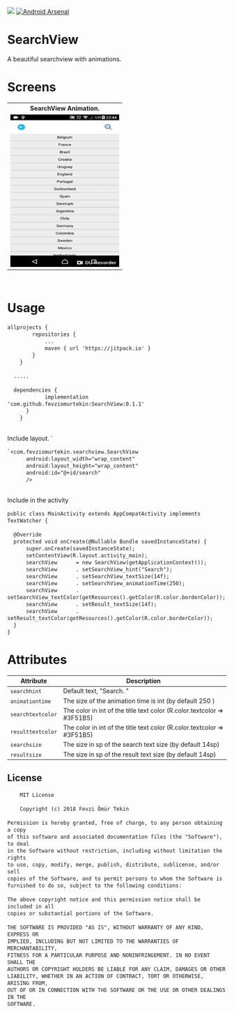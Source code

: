 [![](https://jitpack.io/v/fevziomurtekin/SearchView.svg)](https://jitpack.io/#fevziomurtekin/SearchView)
 [![Android Arsenal]( https://img.shields.io/badge/Android%20Arsenal-SearchView-green.svg?style=flat )]( https://android-arsenal.com/details/1/7189 )

# SearchView
A beautiful searchview with animations.

# Screens
<center>
<table>
  <tr>
    <th>SearchView Animation.</th>
  </tr>
 <tr>
    <td>
      <img src="/screen/search.gif" width="250" height="350" /
   </td>
 <tr>
</table>
	</center>	
</br>

# Usage

```Gradle
allprojects {
		repositories {
			...
			maven { url 'https://jitpack.io' }
		}
	}
  
  .....

  dependencies {
	        implementation 'com.github.fevziomurtekin:SearchView:0.1.1'
	  }
	}
```
  </br> Include layout.
  `
  ```Gradle
  `<com.fevziomurtekin.searchview.SearchView
        android:layout_width="wrap_content"
        android:layout_height="wrap_content"
        android:id="@+id/search"
        />
``` 
        
  </br> Include in the activity 
  ```Gradle 
public class MainActivity extends AppCompatActivity implements TextWatcher {

    @Override
    protected void onCreate(@Nullable Bundle savedInstanceState) {
        super.onCreate(savedInstanceState);
        setContentView(R.layout.activity_main);
        searchView      = new SearchView(getApplicationContext());
        searchView      . setSearchView_hint("Search");
        searchView      . setSearchView_textSize(14f);
        searchView      . setSearchView_animationTime(250);
        searchView      . setSearchView_textColor(getResources().getColor(R.color.borderColor));
        searchView      . setResult_textSize(14f);
        searchView      . setResult_textColor(getResources().getColor(R.color.borderColor));
    }
}
  ```
  
  # Attributes

  | Attribute | Description |
| --- | --- |
| `searchhint` | Default text, "Search. " |
| `animationtime` |The size of the animation time is int (by default 250 ) |
| `searchtextcolor` | The color in int of the title text color (R.color.textcolor => #3F51B5) |
| `resulttextcolor` | The color in int of the title text color (R.color.textcolor => #3F51B5) |
| `searchsize` |The size in sp of the search text size (by default 14sp) |
| `resultsize`|The size in sp of the result text size (by default 14sp) |


## License

    	MIT License

    	Copyright (c) 2018 Fevzi Ömür Tekin

	Permission is hereby granted, free of charge, to any person obtaining a copy
	of this software and associated documentation files (the "Software"), to deal
	in the Software without restriction, including without limitation the rights
	to use, copy, modify, merge, publish, distribute, sublicense, and/or sell
	copies of the Software, and to permit persons to whom the Software is
	furnished to do so, subject to the following conditions:

	The above copyright notice and this permission notice shall be included in all
	copies or substantial portions of the Software.

	THE SOFTWARE IS PROVIDED "AS IS", WITHOUT WARRANTY OF ANY KIND, EXPRESS OR
	IMPLIED, INCLUDING BUT NOT LIMITED TO THE WARRANTIES OF MERCHANTABILITY,
	FITNESS FOR A PARTICULAR PURPOSE AND NONINFRINGEMENT. IN NO EVENT SHALL THE
	AUTHORS OR COPYRIGHT HOLDERS BE LIABLE FOR ANY CLAIM, DAMAGES OR OTHER
	LIABILITY, WHETHER IN AN ACTION OF CONTRACT, TORT OR OTHERWISE, ARISING FROM,
	OUT OF OR IN CONNECTION WITH THE SOFTWARE OR THE USE OR OTHER DEALINGS IN THE
	SOFTWARE.

